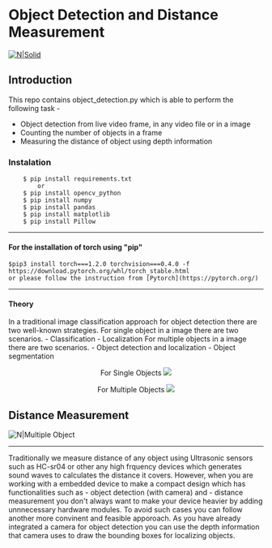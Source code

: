 # Object Detection and Distance Measurement

[![N|Solid](http://muizzer07.pythonanywhere.com/media/files/YOLO-m-ram-copy_RQByeS4.jpg)](https://pjreddie.com/darknet/yolo/?style=centerme)


## Introduction
 This repo contains object_detection.py which is able to perform the following task -
 - Object detection from live video frame, in any video file or in a image
 - Counting the number of objects in a frame
 - Measuring the distance of object using depth information

### Instalation
        $ pip install requirements.txt
            or
        $ pip install opencv_python
        $ pip install numpy
        $ pip install pandas
        $ pip install matplotlib
        $ pip install Pillow
<hr>

#### For the installation of torch using "pip" 
    $pip3 install torch===1.2.0 torchvision===0.4.0 -f https://download.pytorch.org/whl/torch_stable.html
    or please follow the instruction from [Pytorch](https://pytorch.org/)

<hr>

#### Theory
In a traditional image classification approach for object detection there are two well-known strategies.
For single object in a image there are two scenarios.
    - Classification
    - Localization
For multiple objects in a image there are two scenarios.
    - Object detection and localization
    - Object segmentation
<p align="center"> 
For Single Objects
    <img src ="http://muizzer07.pythonanywhere.com/media/files/puppy-1903313__340.jpg?style=centerme">
</p> 

<p align="center"> 
For Multiple Objects
    <img src ="http://muizzer07.pythonanywhere.com/media/files/pexels-photo-1108099.jpeg?style=centerme">
</p> 

## Distance Measurement
![N|Multiple Object](http://muizzer07.pythonanywhere.com/media/files/Ultrasonic-Sensor.jpg?style=centerme)
<hr>
Traditionally we measure distance of any object using Ultrasonic sensors such as HC-sr04 or other any high frquency devices which generates sound waves to calculates the distance it covers.
However, when you are working with a embedded device to make a compact design which has functionalities such as 
    - object detection (with camera) and 
    - distance measurement 
you don't always want to make your device heavier by adding unnnecessary hardware modules. To avoid such cases you can follow another more convinent and feasible apporoach. As you have already integrated a camera for object detection you can use the depth information that camera uses to draw the bounding boxes for localizing objects.


